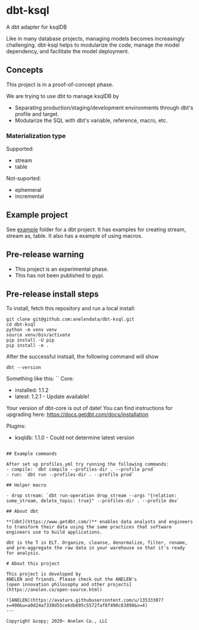 # dbt-ksql

A dbt adapter for ksqlDB

Like in many database projects, managing models becomes increasingly challenging.
dbt-ksql helps to modularize the code, manage the model dependency, and facilitate the model deployment.

## Concepts

This project is in a proof-of-concept phase.

We are trying to use dbt to manage ksqlDB by
- Separating production/staging/development environments through dbt's profile and target.
- Modularize the SQL with dbt's variable, reference, macro, etc.

### Materialization type

Supported:
- stream
- table

Not-suported:
- ephemeral
- incremental

## Example project

See [example](./example) folder for a dbt project.
It has examples for creating stream, stream as, table.
It also has a example of using macros.

## Pre-release warning

- This project is an experimental phase.
- This has not been published to pypi.

## Pre-release install steps

To install, fetch this repository and run a local install:

```
git clone git@github.com:anelendata/dbt-ksql.git
cd dbt-ksql
python -m venv venv
source venv/bin/activate
pip install -U pip
pip install -e .
```

After the successful instsall, the following command will show
```
dbt --version
```

Something like this:
``
Core:
  - installed: 1.1.2
  - latest:    1.2.1 - Update available!

  Your version of dbt-core is out of date!
  You can find instructions for upgrading here:
  https://docs.getdbt.com/docs/installation

  Plugins:
  - ksqldb: 1.1.0 - Could not determine latest version
```

## Example commands

After set up profiles.yml try running the following commands:
- compile: `dbt compile --profiles-dir . --profile prod`
- run: `dbt run --profiles-dir . --profile prod`

## Helper macro

- drop stream: `dbt run-operation drop_stream --args "{relation: some_stream, delete_topic: true}" --profiles-dir . --profile dev`
 
## About dbt

**[dbt](https://www.getdbt.com/)** enables data analysts and engineers to transform their data using the same practices that software engineers use to build applications.

dbt is the T in ELT. Organize, cleanse, denormalize, filter, rename, and pre-aggregate the raw data in your warehouse so that it's ready for analysis.

# About this project

This project is developed by 
ANELEN and friends. Please check out the ANELEN's
[open innovation philosophy and other projects](https://anelen.co/open-source.html)

![ANELEN](https://avatars.githubusercontent.com/u/13533307?s=400&u=a0d24a7330d55ce6db695c5572faf8f490c63898&v=4)
---

Copyright &copy; 2020~ Anelen Co., LLC
